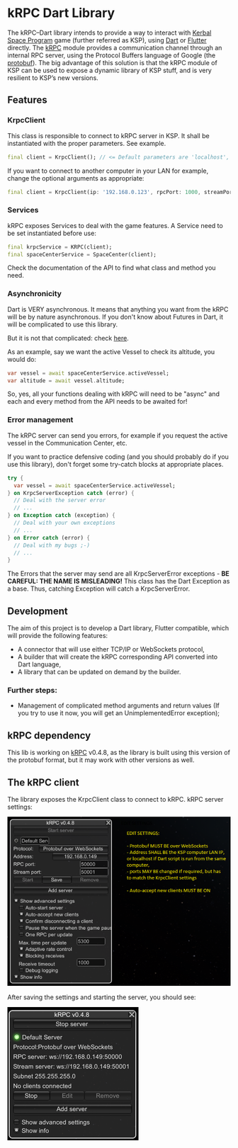 kRPC Dart Library
=================

The kRPC–Dart library intends to provide a way to interact with 
[Kerbal Space Program](https://www.kerbalspaceprogram.com/) game (further referred as KSP), using
[Dart](https://dart.dev/) or [Flutter](https://flutter.dev/) directly. The 
[kRPC](https://krpc.github.io/krpc/index.html) module provides a communication channel through an internal RPC server,
using the Protocol Buffers language of Google (the [protobuf](https://developers.google.com/protocol-buffers)).
The big advantage of this solution is that the kRPC module of KSP can be used to expose a dynamic library of KSP stuff,
and is very resilient to KSP’s new versions.

## Features
### KrpcClient
This class is responsible to connect to kRPC server in KSP. It shall be instantiated with the proper parameters. See
example.
```dart
final client = KrpcClient(); // <= Default parameters are 'localhost', 50000, 50001, 'krpc-dart' 
```
If you want to connect to another computer in your LAN for example, change the optional arguments as appropriate:
````dart
final client = KrpcClient(ip: '192.168.0.123', rpcPort: 1000, streamPort: 1001, clientName: 'MyClientName');
````

### Services
kRPC exposes Services to deal with the game features. A Service need to be set instantiated before use:
```dart
final krpcService = KRPC(client);
final spaceCenterService = SpaceCenter(client);
```
Check the documentation of the API to find what class and method you need.

### Asynchronicity
Dart is VERY asynchronous. It means that anything you want from the kRPC will be by nature asynchronous. If you don't know about Futures in Dart, it will be complicated to use this library.

But it is not that complicated: check [here](https://dart.dev/codelabs/async-await).

As an example, say we want the active Vessel to check its altitude, you would do:
```dart
var vessel = await spaceCenterService.activeVessel;
var altitude = await vessel.altitude;
```
So, yes, all your functions dealing with kRPC will need to be "async" and each and every method from the API needs to be awaited for!

### Error management
The kRPC server can send you errors, for example if you request the active vessel in the Communication Center, etc.

If you want to practice defensive coding (and you should probably do if you use this library), don't forget some try-catch blocks at appropriate places.
```dart
try {
  var vessel = await spaceCenterService.activeVessel;
} on KrpcServerException catch (error) {
  // Deal with the server error
  // ...
} on Exception catch (exception) {
  // Deal with your own exceptions
  // ...
} on Error catch (error) {
  // Deal with my bugs ;-)
  // ...
}
```
The Errors that the server may send are all KrpcServerError exceptions - **BE CAREFUL: THE NAME IS MISLEADING!** This class has the Dart Exception as a base. Thus, catching Exception will catch a KrpcServerError.

## Development
The aim of this project is to develop a Dart library, Flutter compatible, which will provide the following features:
-	A connector that will use either TCP/IP or WebSockets protocol,
-	A builder that will create the kRPC corresponding API converted into Dart language,
-	A library that can be updated on demand by the builder.

### Further steps:
- Management of complicated method arguments and return values (If you try to use it now, you will get an UnimplementedError exception);

## kRPC dependency
This lib is working on [kRPC](https://krpc.github.io/krpc/) v0.4.8, as the library is built using this version of the 
protobuf format, but it may work with other versions as well.

## The kRPC client
The library exposes the KrpcClient class to connect to kRPC.
kRPC server settings:

![Server settings](media/server_settings.png)

After saving the settings and starting the server, you should see:

![Server running](media/running_server.png)
